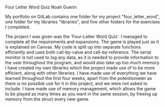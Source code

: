 Four Letter Word Quiz
Noah Guerin

My portfolio on GitLab contains one folder for my project "four_letter_word", one folder for my libraries "libraries", and five other folders for the exercises I completed.

The project I was given was the 'Four-Letter Word Quiz'. I managed to complete all the requirements and expansions. The game is played just as it is explained on Canvas.
My code is split up into separate functions efficiently and uses both call-by-value and call-by-reference. 
The serial monitor is not used to log any data, as it is needed to provide information to the user throughout the program, and would also take up too much memory. 
I have created my own libraries which the project made use of to be more efficient, along with other libraries. 
I have made use of everything we have learned throughout the first four weeks, apart from the potentiometer as there is no possible use for it in this project, and we were not asked to include. 
I have made use of memory management, which allows the game to be played as many times as you want in the same session, by freeing up memory from the struct every new game.